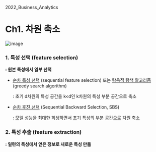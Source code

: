 2022_Business_Analytics

# Ch1. 차원 축소 
![image](https://user-images.githubusercontent.com/67623921/195076458-b650b386-e4d5-4da8-98fe-46119ec53ba0.png)


### 1. 특성 선택 (feature selection)
**: 원본 특성에서 일부 선택**


- <U>순차 특성 선택</U> (sequential feature selection) 또는 <U>탐욕적 탐색 알고리즘</U> (greedy search algorithm)

    : 초기 d차원의 특성 공간을 k<d인 k차원의 특성 부분 공간으로 축소
    
    
- <U>순차 후진 선택</U> (Sequential Backward Selection, SBS)

    : 모델 성능을 최대한 희생하면서 초기 특성의 부분 공간으로 차원 축소 
    
### 2. 특성 추출 (feature extraction)
**: 일련의 특성에서 얻은 정보로 새로운 특성 만듦**
